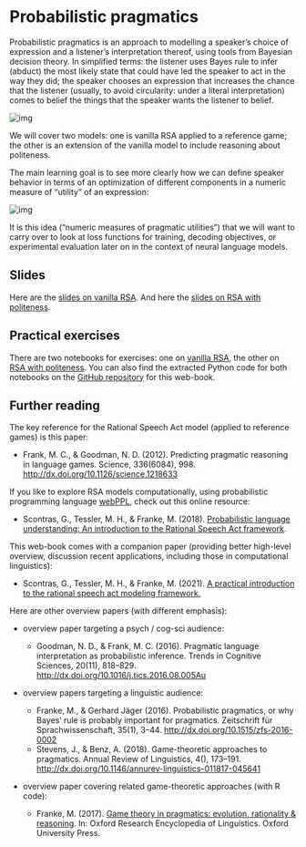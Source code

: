 
# Probabilistic pragmatics

Probabilistic pragmatics is an approach to modelling a speaker&rsquo;s choice of expression and a listener&rsquo;s interpretation thereof, using tools from Bayesian decision theory.
In simplified terms: the listener uses Bayes rule to infer (abduct) the most likely state that could have led the speaker to act in the way they did; the speaker chooses an expression that increases the chance that the listener (usually, to avoid circularity: under a literal interpretation) comes to belief the things that the speaker wants the listener to belief.

![img](./pics/02-RSA-iteration.png)

We will cover two models: one is vanilla RSA applied to a reference game; the other is an extension of the vanilla model to include reasoning about politeness.

The main learning goal is to see more clearly how we can define speaker behavior in terms of an optimization of different components in a numeric measure of &ldquo;utility&rdquo; of an expression:

![img](./pics/02-speaker-utility.png)

It is this idea (&ldquo;numeric measures of pragmatic utilities&rdquo;) that we will want to carry over to look at loss functions for training, decoding objectives, or experimental evaluation later on in the context of neural language models.


## Slides

Here are the [slides on vanilla RSA](<https://michael-franke.github.io/npNLG/02a-RSA.pdf>).
And here the [slides on RSA with politeness](<https://michael-franke.github.io/npNLG/02b-politeness.pdf>).


## Practical exercises

There are two notebooks for exercises: one on [vanilla RSA](https://michael-franke.github.io/npNLG/02b-RSA-vanilla.html), the other on [RSA with politeness](https://michael-franke.github.io/npNLG/02c-RSA-politeness.html).
You can also find the extracted Python code for both notebooks on the [GitHub repository](https://github.com/michael-franke/npNLG) for this web-book.


## Further reading

The key reference for the Rational Speech Act model (applied to reference games) is this paper:

-   Frank, M. C., & Goodman, N. D. (2012). Predicting pragmatic reasoning in language games. Science, 336(6084), 998. <http://dx.doi.org/10.1126/science.1218633>

If you like to explore RSA models computationally, using probabilistic programming language [webPPL](http://webppl.org/), check out this online resource:

-   Scontras, G., Tessler, M. H., & Franke, M. (2018). [Probabilistic language understanding: An introduction to the Rational Speech Act framework](http://www.problang.org).

This web-book comes with a companion paper (providing better high-level overview, discussion recent applications, including those in computational linguistics):

-   Scontras, G., Tessler, M. H., & Franke, M. (2021). [A practical introduction to the rational speech act modeling framework.](https://arxiv.org/abs/2105.09867)

Here are other overview papers (with different emphasis):

-   overview paper targeting a psych / cog-sci audience:
    -   Goodman, N. D., & Frank, M. C. (2016). Pragmatic language interpretation as probabilistic inference. Trends in Cognitive Sciences, 20(11), 818–829. <http://dx.doi.org/10.1016/j.tics.2016.08.005Au>

-   overview papers targeting a linguistic audience:
    -   Franke, M., & Gerhard Jäger (2016). Probabilistic pragmatics, or why Bayes&rsquo; rule is probably important for pragmatics. Zeitschrift für Sprachwissenschaft, 35(1), 3–44. <http://dx.doi.org/10.1515/zfs-2016-0002>
    -   Stevens, J., & Benz, A. (2018). Game-theoretic approaches to pragmatics. Annual Review of Linguistics, 4(), 173–191. <http://dx.doi.org/10.1146/annurev-linguistics-011817-045641>

-   overview paper covering related game-theoretic approaches (with R code):
    -   Franke, M. (2017). [Game theory in pragmatics: evolution, rationality & reasoning](https://doi.org/10.1093/acrefore/9780199384655.013.202). In:  Oxford Research Encyclopedia of Linguistics. Oxford University Press.

